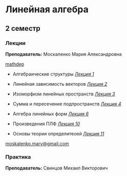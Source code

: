 # Линейная алгебра

## 2 семестр
### Лекции

**Преподаватель:** Москаленко Мария Александровна

[mathdep](http://mathdep.ifmo.ru/mmtp/special_sections_lin_alg/)

* Алгебраические структуры [*Лекция 1*](https://drive.google.com/drive/folders/1Ob_pSYxIe50IO_Ci5eSspL-paiYN-ULD)

* Линейная зависимость векторов [*Лекция 2*](https://drive.google.com/drive/folders/1Ob_pSYxIe50IO_Ci5eSspL-paiYN-ULD)

* Изоморфизм линейных пространств [*Лекция 3*](https://drive.google.com/drive/folders/1Ob_pSYxIe50IO_Ci5eSspL-paiYN-ULD)

* Сумма и пересечение подпространств [*Лекция 4*](https://drive.google.com/drive/folders/1Ob_pSYxIe50IO_Ci5eSspL-paiYN-ULD)

* Алгебра линейных форм [*Лекция 6*](https://drive.google.com/drive/folders/1Ob_pSYxIe50IO_Ci5eSspL-paiYN-ULD)

* Произведения ПЛФ [*Лекция 10*](https://drive.google.com/drive/folders/1Ob_pSYxIe50IO_Ci5eSspL-paiYN-ULD)

* Основы теории определитеоей [*Лекция 11*](https://drive.google.com/drive/folders/1Ob_pSYxIe50IO_Ci5eSspL-paiYN-ULD)


moskalenko.mary@gmail.com

### Практика

**Преподаватель:** 	Свинцов Михаил Викторович  
